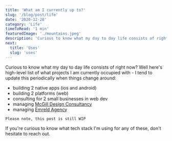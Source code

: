 ```yaml
---
title: 'What am I currently up to?'
slug: '/blog/post/life'
date: '2020-12-28'
category: 'Life'
timeToRead: '1 min'
featuredImage: './mountains.jpeg'
description: 'Curious to know what my day to day life consists of right now? Well here is high-level list of them all - I tend to update this periodically when things change around'
next:
  title: 'Uses'
  slug: 'uses'
---
```


Curious to know what my day to day life consists of right now? Well here's high-level list of what projects I am currently occupied with - I tend to update this periodically when things change around:

- building 2 native apps (ios and android)
- building 2 platforms (web)
- consulting for 2 small businesses in web dev
- managing [McGill Design Consultancy](https://mcgilldesignconsultancy.com/)
- managing [Emreld Agency](https://emreld.com/)

`Please note, this post is still WIP`

If you're curious to know what tech stack I'm using for any of these, don't hesitate to reach out.
